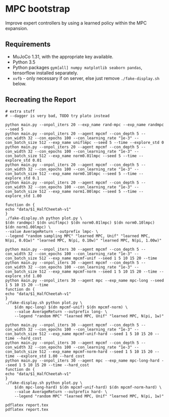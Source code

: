 # MPC bootstrap

Improve expert controllers by using a learned policy within the MPC expansion.

## Requirements

* MuJoCo 1.31, with the appropriate key available.
* Python 3.5
* Python packages `gym[all] numpy matplotlib seaborn pandas`, tensorflow installed separately.
* `xvfb` - only necessary if on server, else just remove `./fake-display.sh` below.

## Recreating the Report

    # extra stuff
    # --dagger is very bad, TODO try plato instead
    
    python main.py --onpol_iters 20 --exp_name rand-mpc --exp_name randmpc --seed 5
    python main.py --onpol_iters 20 --agent mpcmf --con_depth 5 --con_width 32 --con_epochs 100 --con_learning_rate "1e-3" --con_batch_size 512 --exp_name uniflmpc --seed 5 --time --explore_std 0 
    python main.py --onpol_iters 20 --agent mpcmf --con_depth 5 --con_width 32 --con_epochs 100 --con_learning_rate "1e-3" --con_batch_size 512 --exp_name norm0.01lmpc --seed 5 --time --explore_std 0.01
    python main.py --onpol_iters 20 --agent mpcmf --con_depth 5 --con_width 32 --con_epochs 100 --con_learning_rate "1e-3" --con_batch_size 512 --exp_name norm0.10lmpc --seed 5 --time --explore_std 0.1
    python main.py --onpol_iters 20 --agent mpcmf --con_depth 5 --con_width 32 --con_epochs 100 --con_learning_rate "1e-3" --con_batch_size 512 --exp_name norm1.00lmpc --seed 5 --time --explore_std 1.00

    function dn {
    echo "data/$1_HalfCheetah-v1"
    }
    ./fake-display.sh python plot.py \
    $(dn randmpc) $(dn uniflmpc) $(dn norm0.01lmpc) $(dn norm0.10lmpc) $(dn norm1.00lmpc) \
    --value AverageReturn --outprefix lmpc- \
    --legend "random sampling MPC" "learned MPC, Unif" "learned MPC,  N(pi, 0.01w)" "learned MPC, N(pi, 0.10w)" "learned MPC, N(pi, 1.00w)"

    python main.py --onpol_iters 30 --agent mpcmf --con_depth 5 --con_width 32 --con_epochs 100 --con_learning_rate "1e-3" --con_batch_size 512 --exp_name mpcmf-unif --seed 1 5 10 15 20 --time
    python main.py --onpol_iters 30 --agent mpcmf --con_depth 5 --con_width 32 --con_epochs 100 --con_learning_rate "1e-3" --con_batch_size 512 --exp_name mpcmf-norm --seed 1 5 10 15 20 --time --explore_std 1.00
    python main.py --onpol_iters 30 --agent mpc --exp_name mpc-long --seed 1 5 10 15 20 --time
    function dn {
    echo "data/$1_HalfCheetah-v1"
    }
    ./fake-display.sh python plot.py \
        $(dn mpc-long) $(dn mpcmf-unif) $(dn mpcmf-norm) \
        --value AverageReturn --outprefix long- \
        --legend "random MPC" "learned MPC, Unif" "learned MPC, N(pi, 1w)"

    python main.py --onpol_iters 30 --agent mpcmf --con_depth 5 --con_width 32 --con_epochs 100 --con_learning_rate "1e-3" --con_batch_size 512 --exp_name mpcmf-unif-hard --seed 1 5 10 15 20 --time --hard_cost
    python main.py --onpol_iters 30 --agent mpcmf --con_depth 5 --con_width 32 --con_epochs 100 --con_learning_rate "1e-3" --con_batch_size 512 --exp_name mpcmf-norm-hard --seed 1 5 10 15 20 --time --explore_std 1.00 --hard_cost
    python main.py --onpol_iters 30 --agent mpc --exp_name mpc-long-hard --seed 1 5 10 15 20 --time --hard_cost
    function dn {
    echo "data/$1_HalfCheetah-v1"
    }
    ./fake-display.sh python plot.py \
        $(dn mpc-long-hard) $(dn mpcmf-unif-hard) $(dn mpcmf-norm-hard) \
        --value AverageReturn --outprefix hard- \
        --legend "random MPC" "learned MPC, Unif" "learned MPC, N(pi, 1w)"

    pdflatex report.tex
    pdflatex report.tex
